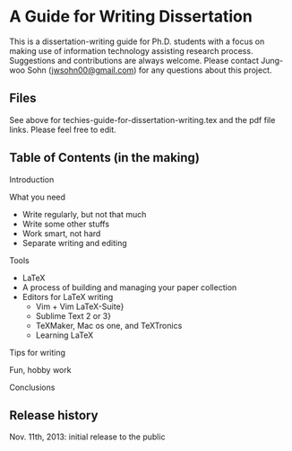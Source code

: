 A Guide for Writing Dissertation
================================

This is a dissertation-writing guide for Ph.D. students with a focus on
making use of information technology assisting research process. Suggestions
and contributions are always welcome. Please contact Jung-woo Sohn
(jwsohn00@gmail.com) for any questions about this project.

Files
-----
See above for techies-guide-for-dissertation-writing.tex and the pdf file
links. Please feel free to edit.

Table of Contents (in the making)
---------------------------------
Introduction

What you need
  - Write regularly, but not that much
  - Write some other stuffs
  - Work smart, not hard
  - Separate writing and editing

Tools
  - LaTeX
  - A process of building and managing your paper collection
  - Editors for LaTeX writing
    - Vim + Vim LaTeX-Suite}
    - Sublime Text 2 or 3}
    - TeXMaker, Mac os one, and TeXTronics
    - Learning LaTeX

Tips for writing

Fun, hobby work

Conclusions


Release history
---------------
Nov. 11th, 2013: initial release to the public


